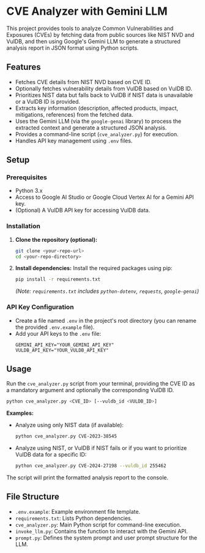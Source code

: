 # CVE Analyzer with Gemini LLM

This project provides tools to analyze Common Vulnerabilities and Exposures (CVEs) by fetching data from public sources like NIST NVD and VulDB, and then using Google's Gemini LLM to generate a structured analysis report in JSON format using Python scripts.

## Features

*   Fetches CVE details from NIST NVD based on CVE ID.
*   Optionally fetches vulnerability details from VulDB based on VulDB ID.
*   Prioritizes NIST data but falls back to VulDB if NIST data is unavailable or a VulDB ID is provided.
*   Extracts key information (description, affected products, impact, mitigations, references) from the fetched data.
*   Uses the Gemini LLM (via the `google-genai` library) to process the extracted context and generate a structured JSON analysis.
*   Provides a command-line script (`cve_analyzer.py`) for execution.
*   Handles API key management using `.env` files.

## Setup

### Prerequisites

*   Python 3.x
*   Access to Google AI Studio or Google Cloud Vertex AI for a Gemini API key.
*   (Optional) A VulDB API key for accessing VulDB data.

### Installation

1.  **Clone the repository (optional):**
    ```bash
    git clone <your-repo-url>
    cd <your-repo-directory>
    ```

2.  **Install dependencies:**
    Install the required packages using pip:
    ```bash
    pip install -r requirements.txt
    ```
    *(Note: `requirements.txt` includes `python-dotenv`, `requests`, `google-genai`)*

### API Key Configuration

*   Create a file named `.env` in the project's root directory (you can rename the provided `.env.example` file).
*   Add your API keys to the `.env` file:
    ```dotenv
    GEMINI_API_KEY="YOUR_GEMINI_API_KEY"
    VULDB_API_KEY="YOUR_VULDB_API_KEY" 
    ```

## Usage

Run the `cve_analyzer.py` script from your terminal, providing the CVE ID as a mandatory argument and optionally the corresponding VulDB ID.

```bash
python cve_analyzer.py <CVE_ID> [--vuldb_id <VULDB_ID>]
```

**Examples:**

*   Analyze using only NIST data (if available):
    ```bash
    python cve_analyzer.py CVE-2023-38545 
    ```
*   Analyze using NIST, or VulDB if NIST fails or if you want to prioritize VulDB data for a specific ID:
    ```bash
    python cve_analyzer.py CVE-2024-27198 --vuldb_id 255462
    ```

The script will print the formatted analysis report to the console.

## File Structure

*   `.env.example`: Example environment file template.
*   `requirements.txt`: Lists Python dependencies.
*   `cve_analyzer.py`: Main Python script for command-line execution.
*   `invoke_llm.py`: Contains the function to interact with the Gemini API.
*   `prompt.py`: Defines the system prompt and user prompt structure for the LLM.